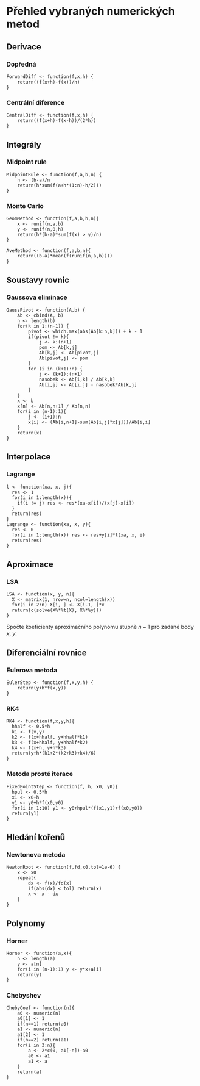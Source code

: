 # Přehled vybraných numerických metod

## Derivace

### Dopředná

```{r}
ForwardDiff <- function(f,x,h) {
	return((f(x+h)-f(x))/h)
}
```

### Centrální diference

```{r}
CentralDiff <- function(f,x,h) {
	return((f(x+h)-f(x-h))/(2*h))
}
```

## Integrály

### Midpoint rule

```{r}
MidpointRule <- function(f,a,b,n) {
	h <- (b-a)/n
	return(h*sum(f(a+h*(1:n)-h/2)))
}
```

### Monte Carlo

```{r}
GeomMethod <- function(f,a,b,h,n){
	x <- runif(n,a,b)
	y <- runif(n,0,h)
	return(h*(b-a)*sum(f(x) > y)/n)
}
```

```{r}
AveMethod <- function(f,a,b,n){
	return((b-a)*mean(f(runif(n,a,b))))
}
```

## Soustavy rovnic

### Gaussova eliminace

```{r}
GaussPivot <- function(A,b) {
	Ab <- cbind(A, b)
	n <- length(b)
	for(k in 1:(n-1)) {
		pivot <- which.max(abs(Ab[k:n,k])) + k - 1
		if(pivot != k){
			j <- k:(n+1)
			pom <- Ab[k,j]
			Ab[k,j] <- Ab[pivot,j]
			Ab[pivot,j] <- pom
		}
		for (i in (k+1):n) {
			j <- (k+1):(n+1)
			nasobek <- Ab[i,k] / Ab[k,k]
			Ab[i,j] <- Ab[i,j] - nasobek*Ab[k,j]
		}
	}
	x <- b
	x[n] <- Ab[n,n+1] / Ab[n,n]
	for(i in (n-1):1){
		j <- (i+1):n
		x[i] <- (Ab[i,n+1]-sum(Ab[i,j]*x[j]))/Ab[i,i]
	}
	return(x)
}
```

## Interpolace

<!--
## Newton
-->

### Lagrange

```{r}
l <- function(xa, x, j){
  res <- 1
  for(i in 1:length(x)){
    if(i != j) res <- res*(xa-x[i])/(x[j]-x[i])
  }
  return(res)
}
Lagrange <- function(xa, x, y){
  res <- 0
  for(i in 1:length(x)) res <- res+y[i]*l(xa, x, i)
  return(res)
}
```

## Aproximace

### LSA

```{r}
LSA <- function(x, y, n){
  X <- matrix(1, nrow=n, ncol=length(x))
  for(i in 2:n) X[i, ] <- X[i-1, ]*x
  return(c(solve(X%*%t(X), X%*%y)))
}
```

Spočte koeficienty aproximačního polynomu stupně $n - 1$ pro zadané body $x$, $y$.

## Diferenciální rovnice

### Eulerova metoda

```{r}
EulerStep <- function(f,x,y,h) {
	return(y+h*f(x,y))
}
```

### RK4

```{r}
RK4 <- function(f,x,y,h){
  hhalf <- 0.5*h
  k1 <- f(x,y)
  k2 <- f(x+hhalf, y+hhalf*k1)
  k3 <- f(x+hhalf, y+hhalf*k2)
  k4 <- f(x+h, y+h*k3)
  return(y+h*(k1+2*(k2+k3)+k4)/6)
}
```

### Metoda prosté iterace

```{r}
FixedPointStep <- function(f, h, x0, y0){
  hpul <- 0.5*h
  x1 <- x0+h
  y1 <- y0+h*f(x0,y0)
  for(i in 1:10) y1 <- y0+hpul*(f(x1,y1)+f(x0,y0))
  return(y1)
}
```

## Hledání kořenů

### Newtonova metoda

```{r}
NewtonRoot <- function(f,fd,x0,tol=1e-6) {
	x <- x0
	repeat{
		dx <- f(x)/fd(x)
		if(abs(dx) < tol) return(x)
		x <- x - dx
	}
}
```

## Polynomy

### Horner

```{r}
Horner <- function(a,x){
	n <- length(a)
	y <- a[n]
	for(i in (n-1):1) y <- y*x+a[i]
	return(y)
}
```

### Chebyshev

```{r}
ChebyCoef <- function(n){
	a0 <- numeric(n)
	a0[1] <- 1
	if(n==1) return(a0)
	a1 <- numeric(n)
	a1[2] <- 1
	if(n==2) return(a1)
	for(i in 3:n){
		a <- 2*c(0, a1[-n])-a0
		a0 <- a1
		a1 <- a
	}
	return(a)
}
```
